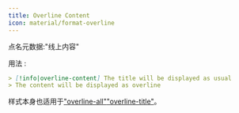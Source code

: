 ```yaml
---
title: Overline Content
icon: material/format-overline
---
```


点名元数据:"线上内容"

用法 :
```md
> [!info|overline-content] The title will be displayed as usual
> The content will be displayed as overline
```

样式本身也适用于["overline-all"](。/combined-styling/page-21.md)["overline-title"](。/title-styling/page-21.md)。